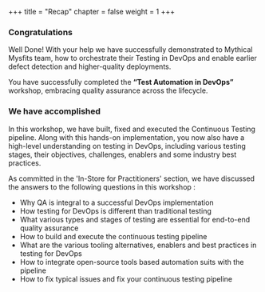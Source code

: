 +++
title = "Recap"
chapter = false
weight = 1
+++

### Congratulations 

Well Done! With your help we have successfully demonstrated to Mythical Mysfits team, how to orchestrate their Testing in DevOps and enable earlier defect detection and higher-quality deployments.  

You have successfully completed the **“Test Automation in DevOps”** workshop, embracing quality assurance across the lifecycle. 




### We have accomplished

In this workshop, we have built, fixed and executed the Continuous Testing pipeline. Along with this hands-on implementation, you now also have a high-level understanding on testing in DevOps, including various testing stages, their objectives, challenges, enablers and some industry best practices.  

As committed in the 'In-Store for Practitioners' section, we have discussed the answers to the following questions in this workshop :

-	Why QA is integral to a successful DevOps implementation
-	How testing for DevOps is different than traditional testing
-	What various types and stages of testing are essential for end-to-end quality assurance
-	How to build and execute the continuous testing pipeline
-	What are the various tooling alternatives, enablers and best practices in testing for DevOps
-	How to integrate open-source tools based automation suits with the  pipeline
-	How to fix typical issues and fix your continuous testing pipeline


